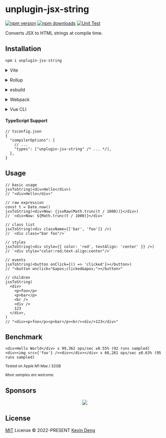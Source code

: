 # unplugin-jsx-string

[![npm version][npm-version-src]][npm-version-href]
[![npm downloads][npm-downloads-src]][npm-downloads-href]
[![Unit Test][unit-test-src]][unit-test-href]


Converts JSX to HTML strings at compile time.

## Installation

```bash
npm i unplugin-jsx-string
```

<details>
<summary>Vite</summary><br>

```ts
// vite.config.ts
import JsxString from 'unplugin-jsx-string/vite'

export default defineConfig({
  plugins: [JsxString()],
})
```

<br></details>

<details>
<summary>Rollup</summary><br>

```ts
// rollup.config.js
import JsxString from 'unplugin-jsx-string/rollup'

export default {
  plugins: [JsxString()],
}
```

<br></details>

<details>
<summary>esbuild</summary><br>

```ts
// esbuild.config.js
import { build } from 'esbuild'

build({
  plugins: [require('unplugin-jsx-string/esbuild')()],
})
```

<br></details>

<details>
<summary>Webpack</summary><br>

```ts
// webpack.config.js
module.exports = {
  /* ... */
  plugins: [require('unplugin-jsx-string/webpack')()],
}
```

<br></details>

<details>
<summary>Vue CLI</summary><br>

```ts
// vue.config.js
module.exports = {
  configureWebpack: {
    plugins: [require('unplugin-jsx-string/webpack')()],
  },
}
```

<br></details>

#### TypeScript Support

```jsonc
// tsconfig.json
{
  "compilerOptions": {
    // ...
    "types": ["unplugin-jsx-string" /* ... */],
  },
}
```

## Usage

```tsx
// basic usage
jsxToString(<div>Hello</div>)
// "<div>Hello</div>"

// raw expression
const t = Date.now()
jsxToString(<div>Now: {jsxRaw(Math.trunc(t / 1000))}</div>)
// `<div>Now: ${Math.trunc(t / 1000)}</div>`

// class list
jsxToString(<div className={['bar', 'foo']} />)
// `<div class="bar foo"/>`

// styles
jsxToString(<div style={{ color: 'red', textAlign: 'center' }} />)
// `<div style="color:red;text-align:center"/>`

// events
jsxToString(<button onClick={() => 'clicked'}></button>)
// "<button onclick="&apos;clicked&apos;"></button>"

// children
jsxToString(
  <div>
    <p>foo</p>
    <p>bar</p>
    <br />
    <div />
    123
  </div>,
)
// "<div><p>foo</p><p>bar</p><br/><div/>123</div>"
```

## Benchmark

```
<div>Hello World</div> x 99,362 ops/sec ±0.55% (92 runs sampled)
<div><img src={'foo'} /><div></div></div> x 66,281 ops/sec ±0.63% (95 runs sampled)
```

<small>
Tested on Apple M1 Max / 32GB

_More samples are welcome._
</small>

## Sponsors

<p align="center">
  <a href="https://cdn.jsdelivr.net/gh/sxzz/sponsors/sponsors.svg">
    <img src='https://cdn.jsdelivr.net/gh/sxzz/sponsors/sponsors.svg'/>
  </a>
</p>

## License

[MIT](./LICENSE) License © 2022-PRESENT [Kevin Deng](https://github.com/sxzz)

<!-- Badges -->

[npm-version-src]: https://img.shields.io/npm/v/unplugin-jsx-string.svg
[npm-version-href]: https://npmjs.com/package/unplugin-jsx-string
[npm-downloads-src]: https://img.shields.io/npm/dm/unplugin-jsx-string
[npm-downloads-href]: https://www.npmcharts.com/compare/unplugin-jsx-string?interval=30
[unit-test-src]: https://github.com/unplugin/unplugin-jsx-string/actions/workflows/unit-test.yml/badge.svg
[unit-test-href]: https://github.com/unplugin/unplugin-jsx-string/actions/workflows/unit-test.yml
